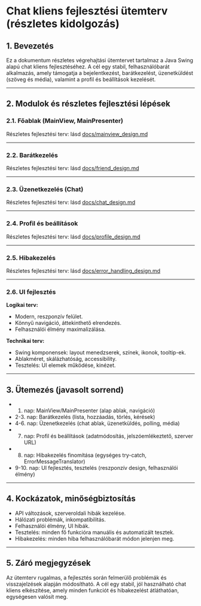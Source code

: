 # Chat kliens fejlesztési ütemterv (részletes kidolgozás)

## 1. Bevezetés

Ez a dokumentum részletes végrehajtási ütemtervet tartalmaz a Java Swing alapú chat kliens fejlesztéséhez. A cél egy stabil, felhasználóbarát alkalmazás, amely támogatja a bejelentkezést, barátkezelést, üzenetküldést (szöveg és média), valamint a profil és beállítások kezelését.

---

## 2. Modulok és részletes fejlesztési lépések

### 2.1. Főablak (MainView, MainPresenter)

Részletes fejlesztési terv: lásd [docs/mainview_design.md](mainview_design.md)

---

### 2.2. Barátkezelés

Részletes fejlesztési terv: lásd [docs/friend_design.md](friend_design.md)

---

### 2.3. Üzenetkezelés (Chat)

Részletes fejlesztési terv: lásd [docs/chat_design.md](chat_design.md)

---

### 2.4. Profil és beállítások

Részletes fejlesztési terv: lásd [docs/profile_design.md](profile_design.md)

---

### 2.5. Hibakezelés

Részletes fejlesztési terv: lásd [docs/error_handling_design.md](error_handling_design.md)

---

### 2.6. UI fejlesztés

**Logikai terv:**
- Modern, reszponzív felület.
- Könnyű navigáció, áttekinthető elrendezés.
- Felhasználói élmény maximalizálása.

**Technikai terv:**
- Swing komponensek: layout menedzserek, színek, ikonok, tooltip-ek.
- Ablakméret, skálázhatóság, accessibility.
- Tesztelés: UI elemek működése, kinézet.

---

## 3. Ütemezés (javasolt sorrend)

- 1. nap: MainView/MainPresenter (alap ablak, navigáció)
- 2-3. nap: Barátkezelés (lista, hozzáadás, törlés, kérések)
- 4-6. nap: Üzenetkezelés (chat ablak, üzenetküldés, polling, média)
- 7. nap: Profil és beállítások (adatmódosítás, jelszóemlékeztető, szerver URL)
- 8. nap: Hibakezelés finomítása (egységes try-catch, ErrorMessageTranslator)
- 9-10. nap: UI fejlesztés, tesztelés (reszponzív design, felhasználói élmény)

---

## 4. Kockázatok, minőségbiztosítás

- API változások, szerveroldali hibák kezelése.
- Hálózati problémák, inkompatibilitás.
- Felhasználói élmény, UI hibák.
- Tesztelés: minden fő funkcióra manuális és automatizált tesztek.
- Hibakezelés: minden hiba felhasználóbarát módon jelenjen meg.

---

## 5. Záró megjegyzések

Az ütemterv rugalmas, a fejlesztés során felmerülő problémák és visszajelzések alapján módosítható. A cél egy stabil, jól használható chat kliens elkészítése, amely minden funkciót és hibakezelést átláthatóan, egységesen valósít meg.
